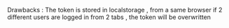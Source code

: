 Drawbacks : The token is stored in localstorage , from a same browser if 2 different users are logged in from 2 tabs , the token will be overwritten
